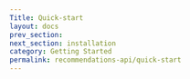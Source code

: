 ```yaml
---
Title: Quick-start
layout: docs
prev_section:  
next_section: installation
category: Getting Started
permalink: recommendations-api/quick-start
---
```

